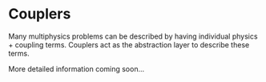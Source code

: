 # Couplers

Many multiphysics problems can be described by having individual physics + coupling terms.
Couplers act as the abstraction layer to describe these terms.

More detailed information coming soon...
